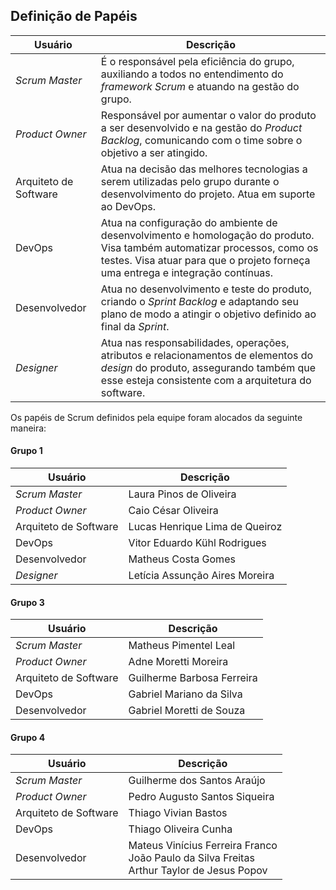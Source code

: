 ## Definição de Papéis
**Usuário** | **Descrição**
--- | ---
_Scrum Master_ | É o responsável pela eficiência do grupo, auxiliando a todos no entendimento do _framework Scrum_ e atuando na gestão do grupo.
_Product Owner_ | Responsável por aumentar o valor do produto a ser desenvolvido e na gestão do _Product Backlog_, comunicando com o time sobre o objetivo a ser atingido.
Arquiteto de Software | Atua na decisão das melhores tecnologias a serem utilizadas pelo grupo durante o desenvolvimento do projeto. Atua em suporte ao DevOps.
DevOps | Atua na configuração do ambiente de desenvolvimento e homologação do produto. Visa também automatizar processos, como os testes. Visa atuar para que o projeto forneça uma entrega e integração contínuas.
Desenvolvedor | Atua no desenvolvimento e teste do produto, criando o _Sprint Backlog_ e adaptando seu plano de modo a atingir o objetivo definido ao final da _Sprint_.
_Designer_ | Atua nas responsabilidades, operações, atributos e relacionamentos de elementos do _design_ do produto, assegurando também que esse esteja consistente com a arquitetura do software.

Os papéis de Scrum definidos pela equipe foram alocados da seguinte maneira:

#### Grupo 1
**Usuário** | **Descrição**
--- | ---
_Scrum Master_ | Laura Pinos de Oliveira
_Product Owner_ | Caio César Oliveira
Arquiteto de Software | Lucas Henrique Lima de Queiroz
DevOps | Vitor Eduardo Kühl Rodrigues
Desenvolvedor | Matheus Costa Gomes
_Designer_ | Letícia Assunção Aires Moreira

#### Grupo 3
**Usuário** | **Descrição**
--- | ---
_Scrum Master_ | Matheus Pimentel Leal
_Product Owner_ | Adne Moretti Moreira
Arquiteto de Software | Guilherme Barbosa Ferreira
DevOps | Gabriel Mariano da Silva
Desenvolvedor | Gabriel Moretti de Souza

#### Grupo 4
**Usuário** | **Descrição**
--- | ---
_Scrum Master_ | Guilherme dos Santos Araújo
_Product Owner_ | Pedro Augusto Santos Siqueira
Arquiteto de Software | Thiago Vivian Bastos
DevOps | Thiago Oliveira Cunha 
Desenvolvedor | Mateus Vinícius Ferreira Franco <br  />  João Paulo da Silva Freitas <br  /> Arthur Taylor de Jesus Popov 
